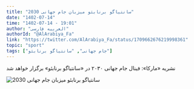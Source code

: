 ```yaml
---
title: "سانتیاگو برنابئو میزبان جام جهانی 2030"
date: "1402-07-14"
time: "1402-07-14 - 19:01"
author: "العربیه فارسی"
authorId: "@AlArabiya_Fa"
link: "https://twitter.com/AlArabiya_Fa/status/1709662676219998361"
topic: "sport"
tags: ["جام جهانی", "سانتیاگو برنابئو"]
---
```


نشريه «مارکا»: فینال جام جهانی ۲۰۳۰ در «سانتیاگو برنابئو» برگزار خواهد شد

![سانتیاگو برنابئو میزبان جام جهانی 2030](/posts/sport/santiago-bernabeu-mizban-jamjahani-2030.png)
